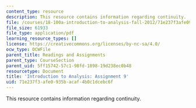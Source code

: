 ```yaml
---
content_type: resource
description: This resource contains information regarding continuity.
file: /courses/18-100a-introduction-to-analysis-fall-2012/71e237f3afe0935bacaf4b0c1dcebc6f_MIT18_100AF12_Assign_9.pdf
file_size: 61933
file_type: application/pdf
learning_resource_types: []
license: https://creativecommons.org/licenses/by-nc-sa/4.0/
ocw_type: OCWFile
parent_title: Readings and Assignments
parent_type: CourseSection
parent_uid: 5ff15742-57c1-98fd-1898-19d238ec0b48
resourcetype: Document
title: 'Introduction to Analysis: Assignment 9'
uid: 71e237f3-afe0-935b-acaf-4b0c1dcebc6f
---
```

This resource contains information regarding continuity.